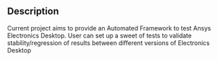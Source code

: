 ## Description
Current project aims to provide an Automated Framework to test Ansys Electronics Desktop. User can set up a sweet of 
tests to validate stability/regression of results between different versions of Electronics Desktop 